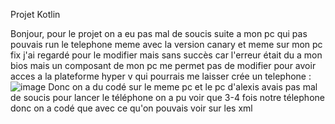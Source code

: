 Projet Kotlin

Bonjour, pour le projet on a eu pas mal de soucis suite a mon pc qui pas pouvais run le telephone meme avec la version canary et meme sur mon pc fix j'ai regardé pour le modifier mais sans succès car l'erreur était du a mon bios
mais un composant de mon pc me permet pas de modifier pour avoir acces a la plateforme hyper v qui pourrais me laisser crée un telephone : ![image](https://github.com/noamerey/ProjetKotlin/assets/95354215/35c99b3c-d888-4ae8-b7dc-aa1d0a1835dd)
Donc on a du codé sur le meme pc et le pc d'alexis avais pas mal de soucis pour lancer le téléphone on a pu voir que 3-4 fois notre télephone donc on a codé que avec ce qu'on pouvais voir sur les xml 

